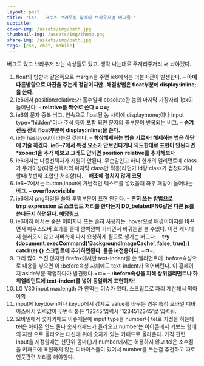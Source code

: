 ```yaml
---
layout: post
title: "Css - 크로스 브라우징 할때의 브라우저별 버그들!"
subtitle: 
cover-img: /assets/img/path.jpg
thumbnail-img: /assets/img/thumb.png
share-img: /assets/img/path.jpg
tags: [css, chat, mobile]
---
```

버그도 있고 브라우저 타는 속성들도 있고..생각 나는대로 주저리주저리 써 놔야겠다.
<!--more-->

1. float의 방향과 같은쪽으로 margin을 주면 ie6에서는 더블마진이 발생한다. – <strong class="impt2">아예 다른방향으로 마진을 주는게 정답이지만..해결방법은 float부분에 display:inline;을 쓴다.</strong>
2. ie6에서 position:relative;가 홀수일때 absolute한 놈의 마지막 가장자리 1px이 늘어난다. – <strong class="impt2">relative를 짝수로 쓴다 =ㅁ=;</strong>
3. ie6의 문자 중복 버그. 연속으로 float된 놈 사이에 display:none;이나 input type=”hidden”이나 주석 등이 포함 되면 문자의 끝부분이 반복되는 버그. – <strong class="impt2">숨겨진놈 전의 float부분에 display:inline;을 쓴다.</strong>
4. ie는 haslayout이라는걸 갖는다.   – <strong class="impt2">항상해제하는 법을 기르자!  해제하는 법은 하단에 기술 하겠다. ie6~7에서 특정 요소가 안보인다거나 의도한대로 표현이 안된다면 *zoom:1을 추가 해보고 그래도 안되면 position:relative를 추가해보자</strong>
5. ie6에서는 다중선택자가 지원이 안된다. 무슨말인고 하니 한개의 엘리먼트에 class가 두개이상(다중선택자의 마지막 class만 적용)라던가 id랑 class가 겹쳤다거나 할때(첫번째 조합만 처리함)다. – <strong class="impt2">애초에 겹치지 않게 코딩</strong>
6. ie6~7에서는 button,input에 가변적인 텍스트를 넣었을때 좌우 패딩이 늘어나는 버그. – <strong class="impt2">overflow:visible</strong>
7. ie6에서 png파일을 쓸때 투명부분이 표현 안된다. – <strong class="impt2">흔히 쓰는 방법으로  tmp:expression 로 스크립트 처리를 한다든지 DD_belatedPNG같은 다른 js를 쓴다든지 하면된다. <a href="http://kyouyoum.cafe24.com/?p=38">해당링크</a></strong>
8. ie6이하 에서는 숨은 이미지나 또는 흔히 사용하는 :hover으로 배경이미지를 바꾸면서 마우스오버 효과를 줄때 깜빡깜빡 거리면서 바뀌는걸 볼 수있다. 이건 캐시에서 불러오지 않고 서버측에 다시 요청하게 됨으로 생기는 버그다. – <strong class="impt2">try {document.execCommand('BackgroundImageCache', false, true);} catch(e) {} 스크립트에 추가하면된다. 물론 ie전용이다. =ㅁ=;</strong>
9. 그리 많이 쓰진 않지만 firefox에서만 text-indent를 쓴 엘리먼트에 :before속성으로 내용을 넣으면 이 :before속성 자체에도 text-indent가 먹어버린다. 이 홈페이지 aside부분 작업하다가 발견했다.=ㅁ= – <strong class="impt2">:before속성을 피해 상위엘리먼트나 하위엘리먼트에 text-indent를 넣어 동일하게 표현하자!</strong>
10. LG V30 input maxlength 가 안먹는 이슈가 있다. 스크립트로 자리 계산해서 막아야함
11. input에 keydown이나 keyup에서 강제로 value를 바꾸는 경우 특정 모바일 디바이스에서 입력값이 두번씩 붙은 '12345'입력시 '1234512345'로 입력됨. 
12. 모바일에서 숫자키패드 이슈때문에 input type을 number나 tel로 지정을 하는데 tel은 아이폰 안드 둘다 숫자캐패드가 올라오고 number는 아이폰에서 키보드 형태의 자판 으로 올라오는 대신에 위에 숫자가 있는 키패드로 올라온다. 가격 관련 input을 지정할때는 천단위 콤마(,)가 number에서는 허용하지 않고 tel은 소수점을 키패드에 표현하지 않는 디바이스들이 있어서 number를 쓰는걸 추천하고 따로 인풋관련 처리를 해야한다.
